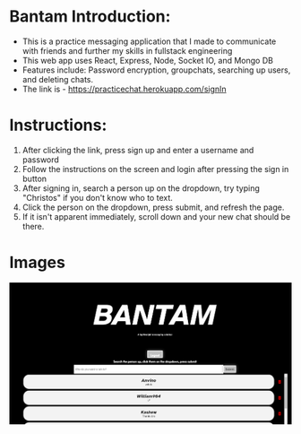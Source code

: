 # Bantam Introduction:

- This is a practice messaging application that I made to communicate with friends and further my skills in fullstack engineering
- This web app uses React, Express, Node, Socket IO, and Mongo DB 
- Features include: Password encryption, groupchats, searching up users, and deleting chats.
- The link is - https://practicechat.herokuapp.com/signIn
# Instructions:
1. After clicking the link, press sign up and enter a username and password
2. Follow the instructions on the screen and login after pressing the sign in button
3. After signing in, search a person up on the dropdown, try typing "Christos" if you don't know who to text.
4. Click the person on the dropdown, press submit, and refresh the page. 
5. If it isn't apparent immediately, scroll down and your new chat should be there.
# Images
![Dashboard Image](https://github.com/ChristosJ11/practicechat/blob/main/dashboard.PNG)
